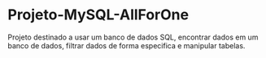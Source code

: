 # Projeto-MySQL-AllForOne
Projeto destinado a usar um banco de dados SQL, encontrar dados em um banco de dados, filtrar dados de forma especifica e manipular tabelas.
